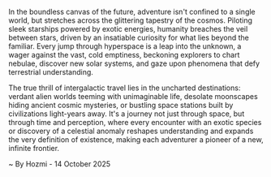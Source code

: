 
In the boundless canvas of the future, adventure isn't confined to a single world, but stretches across the glittering tapestry of the cosmos. Piloting sleek starships powered by exotic energies, humanity breaches the veil between stars, driven by an insatiable curiosity for what lies beyond the familiar. Every jump through hyperspace is a leap into the unknown, a wager against the vast, cold emptiness, beckoning explorers to chart nebulae, discover new solar systems, and gaze upon phenomena that defy terrestrial understanding.

The true thrill of intergalactic travel lies in the uncharted destinations: verdant alien worlds teeming with unimaginable life, desolate moonscapes hiding ancient cosmic mysteries, or bustling space stations built by civilizations light-years away. It's a journey not just through space, but through time and perception, where every encounter with an exotic species or discovery of a celestial anomaly reshapes understanding and expands the very definition of existence, making each adventurer a pioneer of a new, infinite frontier.

~ By Hozmi - 14 October 2025
